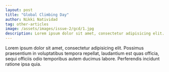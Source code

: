 ```yaml
---
layout: post
title: "Global Climbing Day"
author: Nikki Natividad
tag: other-articles
image: /assets/images/issue-2/gcd/1.jpg
description: Lorem ipsum dolor sit amet, consectetur adipisicing elit. Quis nostrum nesciunt odit molestias earum minima reprehenderit ipsa! Inventore nobis suscipit vel. Hic magni saepe voluptatem numquam, itaque impedit vel. Debitis!
---
```


Lorem ipsum dolor sit amet, consectetur adipisicing elit. Possimus praesentium in voluptatibus tempora repellat, laudantium est quas officia, sequi officiis odio temporibus autem ducimus labore. Perferendis incidunt ratione ipsa quia.